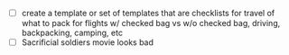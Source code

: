- [ ] create a template or set of templates that are checklists for travel of what to pack for flights w/ checked bag vs w/o checked bag, driving, backpacking, camping, etc
- [ ] Sacrificial soldiers movie looks bad